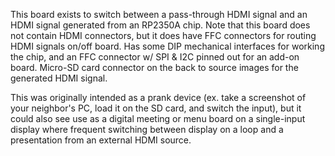 This board exists to switch between a pass-through HDMI signal and an HDMI signal generated from an RP2350A chip.
Note that this board does not contain HDMI connectors, but it does have FFC connectors for routing HDMI signals on/off board.
Has some DIP mechanical interfaces for working the chip, and an FFC connector w/ SPI & I2C pinned out for an add-on board.
Micro-SD card connector on the back to source images for the generated HDMI signal.

This was originally intended as a prank device (ex. take a screenshot of your neighbor's PC, load it on the SD card, and switch the input),
but it could also see use as a digital meeting or menu board on a single-input display where frequent switching between display on a loop and
a presentation from an external HDMI source.
